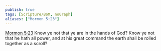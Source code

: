 ```yaml
---
publish: true
tags: [Scripture/BoM, noGraph]
aliases: ["Mormon 5:23"]
---
```

[Mormon 5:23](https://churchofjesuschrist.org/study/scriptures/bofm/morm/5?lang=eng&id=p23#p23) Know ye not that ye are in the hands of God? Know ye not that he hath all power, and at his great command the earth shall be rolled together as a scroll?
